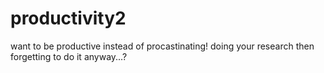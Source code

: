 # productivity2
want to be productive instead of procastinating! doing your research then forgetting to do it anyway...?
